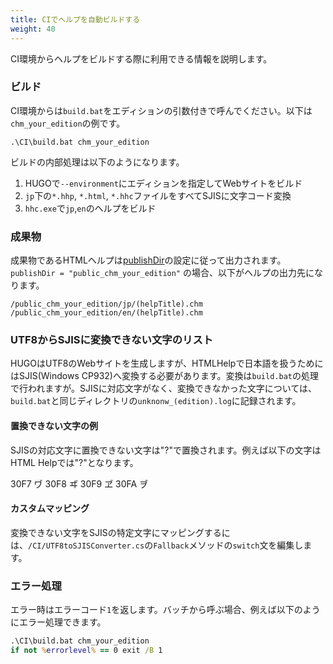 ```yaml
---
title: CIでヘルプを自動ビルドする
weight: 40
---
```


CI環境からヘルプをビルドする際に利用できる情報を説明します。

### ビルド

CI環境からは`build.bat`をエディションの引数付きで呼んでください。以下は`chm_your_edition`の例です。

```
.\CI\build.bat chm_your_edition
```

ビルドの内部処理は以下のようになります。

1. HUGOで`--environment`にエディションを指定してWebサイトをビルド
1. `jp`下の`*.hhp`, `*.html`, `*.hhc`ファイルをすべてSJISに文字コード変換
1. `hhc.exe`で`jp`,`en`のヘルプをビルド

### 成果物

成果物であるHTMLヘルプは[publishDir](../Configuration/10_ConfigureHelp.html#publishDir)の設定に従って出力されます。 `publishDir = "public_chm_your_edition"` の場合、以下がヘルプの出力先になります。

```
/public_chm_your_edition/jp/(helpTitle).chm
/public_chm_your_edition/en/(helpTitle).chm
```

### UTF8からSJISに変換できない文字のリスト

HUGOはUTF8のWebサイトを生成しますが、HTMLHelpで日本語を扱うためにはSJIS(Windows CP932)へ変換する必要があります。変換は`build.bat`の処理で行われますが。SJISに対応文字がなく、変換できなかった文字については、`build.bat`と同じディレクトリの`unknonw_(edition).log`に記録されます。

#### 置換できない文字の例

SJISの対応文字に置換できない文字は"?"で置換されます。例えば以下の文字はHTML Helpでは"?"となります。

30F7	ヷ
30F8	ヸ
30F9	ヹ
30FA	ヺ

#### カスタムマッピング

変換できない文字をSJISの特定文字にマッピングするには、`/CI/UTF8toSJISConverter.cs`の`Fallback`メソッドの`switch`文を編集します。

### エラー処理

エラー時はエラーコード`1`を返します。バッチから呼ぶ場合、例えば以下のようにエラー処理できます。

```bat
.\CI\build.bat chm_your_edition
if not %errorlevel% == 0 exit /B 1
```
